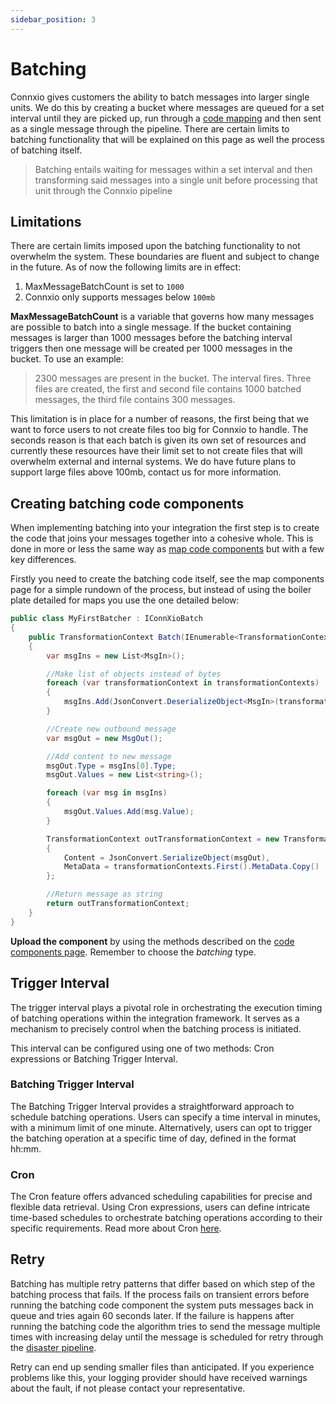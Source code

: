 ```yaml
---
sidebar_position: 3
---
```


# Batching

Connxio gives customers the ability to batch messages into larger single units. We do this by creating a bucket where messages are queued for a set interval until they are picked up, run through a [code mapping](/integrations/transformation/code-components) and then sent as a single message through the pipeline. There are certain limits to batching functionality that will be explained on this page as well the process of batching itself.

> Batching entails waiting for messages within a set interval and then transforming said messages into a single unit before processing that unit through the Connxio pipeline

## Limitations

There are certain limits imposed upon the batching functionality to not overwhelm the system. These boundaries are fluent and subject to change in the future. As of now the following limits are in effect:

1. MaxMessageBatchCount is set to `1000`
2. Connxio only supports messages below `100mb`

**MaxMessageBatchCount** is a variable that governs how many messages are possible to batch into a single message. If the bucket containing messages is larger than 1000 messages before the batching interval triggers then one message will be created per 1000 messages in the bucket. To use an example:

> 2300 messages are present in the bucket. The interval fires. Three files are created, the first and second file contains 1000 batched messages, the third file contains 300 messages.

This limitation is in place for a number of reasons, the first being that we want to force users to not create files too big for Connxio to handle. The seconds reason is that each batch is given its own set of resources and currently these resources have their limit set to not create files that will overwhelm external and internal systems. We do have future plans to support large files above 100mb, contact us for more information.

## Creating batching code components

When implementing batching into your integration the first step is to create the code that joins your messages together into a cohesive whole. This is done in more or less the same way as [map code components](/integrations/transformation/code-components) but with a few key differences.

Firstly you need to create the batching code itself, see the map components page for a simple rundown of the process, but instead of using the boiler plate detailed for maps you use the one detailed below:

```csharp
public class MyFirstBatcher : IConnXioBatch
{
    public TransformationContext Batch(IEnumerable<TransformationContext> transformationContexts)
    {
        var msgIns = new List<MsgIn>();

        //Make list of objects instead of bytes
        foreach (var transformationContext in transformationContexts)
        {
            msgIns.Add(JsonConvert.DeserializeObject<MsgIn>(transformationContext.Content));
        }

        //Create new outbound message
        var msgOut = new MsgOut();

        //Add content to new message
        msgOut.Type = msgIns[0].Type;
        msgOut.Values = new List<string>();

        foreach (var msg in msgIns)
        {
            msgOut.Values.Add(msg.Value);
        }

        TransformationContext outTransformationContext = new TransformationContext
        {
            Content = JsonConvert.SerializeObject(msgOut),
            MetaData = transformationContexts.First().MetaData.Copy()
        };

        //Return message as string
        return outTransformationContext;
    }
}
```

**Upload the component** by using the methods described on the [code components page](/integrations/transformation/code-components). Remember to choose the *batching* type.

## Trigger Interval
The trigger interval plays a pivotal role in orchestrating the execution timing of batching operations within the integration framework. It serves as a mechanism to precisely control when the batching process is initiated.

This interval can be configured using one of two methods: Cron expressions or Batching Trigger Interval.

### Batching Trigger Interval
The Batching Trigger Interval provides a straightforward approach to schedule batching operations. Users can specify a time interval in minutes, with a minimum limit of one minute. Alternatively, users can opt to trigger the batching operation at a specific time of day, defined in the format hh:mm.

### Cron
The Cron feature offers advanced scheduling capabilities for precise and flexible data retrieval. Using Cron expressions, users can define intricate time-based schedules to orchestrate batching operations according to their specific requirements.
Read more about Cron [here](/integrations/triggering-interval/#cron).

## Retry

Batching has multiple retry patterns that differ based on which step of the batching process that fails. If the process fails on transient errors before running the batching code component the system puts messages back in queue and tries again 60 seconds later. If the failure is happens after running the batching code the algorithm tries to send the message multiple times with increasing delay until the message is scheduled for retry through the [disaster pipeline](/integrations/retry).

Retry can end up sending smaller files than anticipated. If you experience problems like this, your logging provider should have received warnings about the fault, if not please contact your representative.
